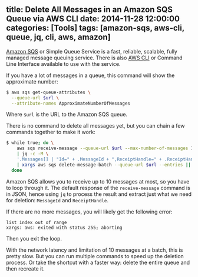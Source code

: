 title: Delete All Messages in an Amazon SQS Queue via AWS CLI
date: 2014-11-28 12:00:00
categories: [Tools]
tags: [amazon-sqs, aws-cli, queue, jq, cli, aws, amazon]
---

[Amazon SQS] or Simple Queue Service is a fast, reliable, scalable, fully managed message queuing service. There is also [AWS CLI] or Command Line Interface available to use with the service.

If you have a lot of messages in a queue, this command will show the approximate number:

```sh
$ aws sqs get-queue-attributes \
  --queue-url $url \
  --attribute-names ApproximateNumberOfMessages
```

Where `$url` is the URL to the Amazon SQS queue.

There is no command to delete all messages yet, but you can chain a few commands together to make it work:

<!-- more -->

```sh
$ while true; do \
    aws sqs receive-message --queue-url $url --max-number-of-messages 10 \
    | jq -c -M \ 
    '.Messages[] | "Id=" + .MessageId + ",ReceiptHandle=" + .ReceiptHandle' \
    | xargs aws sqs delete-message-batch --queue-url $url --entries || break; \
  done
```

Amazon SQS allows you to receive up to 10 messages at most, so you have to loop through it. The default response of the `receive-message` command is in JSON, hence using `jq` to process the result and extract just what we need for deletion: `MessageId` and `ReceiptHandle`.

If there are no more messages, you will likely get the following error:

```plain
list index out of range
xargs: aws: exited with status 255; aborting
```

Then you exit the loop.

With the network latency and limitation of 10 messages at a batch, this is pretty slow. But you can run multiple commands to speed up the deletion process. Or take the shortcut with a faster way: delete the entire queue and then recreate it.

[Amazon SQS]: http://aws.amazon.com/sqs/
[AWS CLI]: http://aws.amazon.com/cli/
